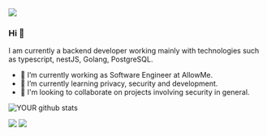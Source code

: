 <img src="https://github.com/pr2tik1/pr2tik1/blob/master/IMAGE-NAME">

### Hi 👋
I am currently a backend developer working mainly with technologies such as typescript, nestJS, Golang, PostgreSQL.
- 🔭 I’m currently working as Software Engineer at AllowMe.
- 🌱 I’m currently learning privacy, security and development.
- 🤝 I'm looking to collaborate on projects involving security in general. 

![YOUR github stats](https://github-readme-stats.vercel.app/api?username=celsosoares)

[<img src="https://img.shields.io/badge/medium-%2312100E.svg?&style=for-the-badge&logo=medium&logoColor=white" />](https://medium.com/USERNAME)  [<img src="https://img.shields.io/badge/linkedin-%230077B5.svg?&style=for-the-badge&logo=linkedin&logoColor=white" />](https://www.linkedin.com/in/celso-soares-108983161/) 
